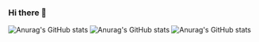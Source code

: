 ### Hi there 👋

<!--
**Lxy-eth/Lxy-eth** is a ✨ _special_ ✨ repository because its `README.md` (this file) appears on your GitHub profile.

Here are some ideas to get you started:


- 🔭 I’m currently working on ...
- 🌱 I’m currently learning ...
- 👯 I’m looking to collaborate on ...
- 🤔 I’m looking for help with ...
- 💬 Ask me about ...
- 📫 How to reach me: ...
- 😄 Pronouns: ...
- ⚡ Fun fact: ...
-->


![Anurag's GitHub stats](https://github-readme-stats.vercel.app/api?username=Lxy-eth&count_private=true)
![Anurag's GitHub stats](https://github-readme-stats.vercel.app/api?username=Lxy-eth&show_icons=true)
![Anurag's GitHub stats](https://github-readme-stats.vercel.app/api?username=Lxy-eth&show_icons=true&theme=radical)
